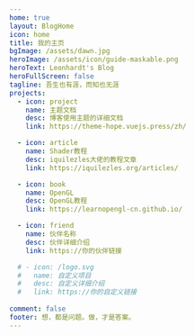 ```yaml
---
home: true
layout: BlogHome
icon: home
title: 我的主页
bgImage: /assets/dawn.jpg
heroImage: /assets/icon/guide-maskable.png
heroText: Leonhardt's Blog
heroFullScreen: false
tagline: 吾生也有涯，而知也无涯
projects:
  - icon: project
    name: 主题文档
    desc: 博客使用主题的详细文档
    link: https://theme-hope.vuejs.press/zh/

  - icon: article
    name: Shader教程
    desc: iquilezles大佬的教程文章
    link: https://iquilezles.org/articles/

  - icon: book
    name: OpenGL
    desc: OpenGL教程
    link: https://learnopengl-cn.github.io/

  - icon: friend
    name: 伙伴名称
    desc: 伙伴详细介绍
    link: https://你的伙伴链接

  # - icon: /logo.svg
  #   name: 自定义项目
  #   desc: 自定义详细介绍
  #   link: https://你的自定义链接
  
comment: false
footer: 想，都是问题。做，才是答案。
---
```


